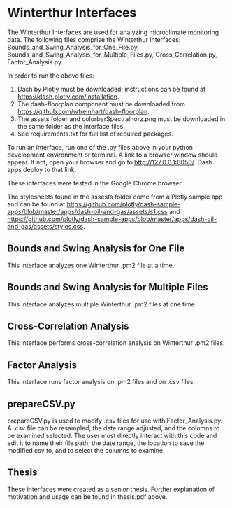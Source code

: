 # Winterthur Interfaces
The Winterthur Interfaces are used for analyzing microclimate monitoring data. The following files comprise the Winterthur Interfaces: Bounds_and_Swing_Analysis_for_One_File.py, Bounds_and_Swing_Analysis_for_Multiple_Files.py, Cross_Correlation.py, Factor_Analysis.py.

In order to run the above files:
1) Dash by Plotly must be downloaded; instructions can be found at https://dash.plotly.com/installation.
2) The dash-floorplan component must be downloaded from https://github.com/wfreinhart/dash-floorplan. 
3) The assets folder and colorbarSpectralhorz.png must be downloaded in the same folder as the interface files. 
4) See requirements.txt for full list of required packages.

To run an interface, run one of the .py files above in your python development environment or terminal. A link to a browser window should appear. If not, open your browser and go to http://127.0.0.1:8050/. Dash apps deploy to that link.

These interfaces were tested in the Google Chrome browser.

The stylesheets found in the assests folder come from a Plotly sample app and can be found at
https://github.com/plotly/dash-sample-apps/blob/master/apps/dash-oil-and-gas/assets/s1.css and https://github.com/plotly/dash-sample-apps/blob/master/apps/dash-oil-and-gas/assets/styles.css.

## Bounds and Swing Analysis for One File
This interface analyzes one Winterthur .pm2 file at a time.

## Bounds and Swing Analysis for Multiple Files
This interface analyzes multiple Winterthur .pm2 files at one time.

## Cross-Correlation Analysis
This interface performs cross-correlation analysis on Winterthur .pm2 files.

## Factor Analysis 
This interface runs factor analysis on .pm2 files and on .csv files.

## prepareCSV.py

prepareCSV.py is used to modify .csv files for use with Factor_Analysis.py. A .csv file can be resampled, the date range adjusted, and the columns to be examined selected. The user must directly interact with this code and edit it to name their file path, the date range, the location to save the modified csv to, and to select the columns to examine.

## Thesis 
These interfaces were created as a senior thesis. Further explanation of motivation and usage can be found in thesis.pdf above.

